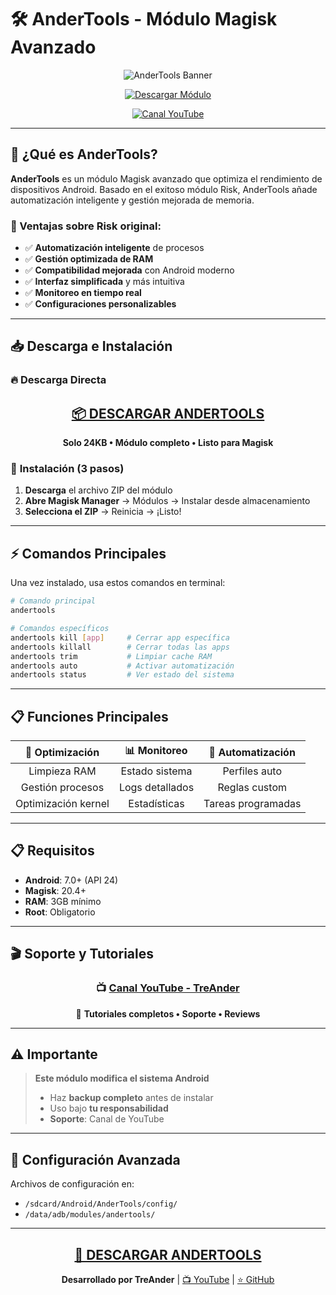 # 🛠️ AnderTools - Módulo Magisk Avanzado

<div align="center">

![AnderTools Banner](https://img.shields.io/badge/AnderTools-v1.0-blue?style=for-the-badge&logo=android)

[![Descargar Módulo](https://img.shields.io/badge/📥_DESCARGAR_MÓDULO-Clic_Aquí-brightgreen?style=for-the-badge&logo=download)](https://github.com/Kuaiswap/AnderTools/raw/main/AnderTools-v1.0.zip)

[![Canal YouTube](https://img.shields.io/badge/📺_YouTube-TreAnder-red?style=for-the-badge&logo=youtube)](https://www.youtube.com/@TreAnder)

</div>

---

## 🎯 ¿Qué es AnderTools?

**AnderTools** es un módulo Magisk avanzado que optimiza el rendimiento de dispositivos Android. Basado en el exitoso módulo Risk, AnderTools añade automatización inteligente y gestión mejorada de memoria.

### 🚀 Ventajas sobre Risk original:
- ✅ **Automatización inteligente** de procesos
- ✅ **Gestión optimizada de RAM** 
- ✅ **Compatibilidad mejorada** con Android moderno
- ✅ **Interfaz simplificada** y más intuitiva
- ✅ **Monitoreo en tiempo real**
- ✅ **Configuraciones personalizables**

---

## 📥 Descarga e Instalación

### 🔥 **Descarga Directa**

<div align="center">

## [📦 DESCARGAR ANDERTOOLS](https://github.com/Kuaiswap/AnderTools/raw/main/AnderTools-v1.0.zip)

**Solo 24KB • Módulo completo • Listo para Magisk**

</div>

### 📱 **Instalación (3 pasos)**

1. **Descarga** el archivo ZIP del módulo
2. **Abre Magisk Manager** → Módulos → Instalar desde almacenamiento
3. **Selecciona el ZIP** → Reinicia → ¡Listo!

---

## ⚡ Comandos Principales

Una vez instalado, usa estos comandos en terminal:

```bash
# Comando principal
andertools

# Comandos específicos
andertools kill [app]     # Cerrar app específica
andertools killall        # Cerrar todas las apps
andertools trim           # Limpiar cache RAM
andertools auto           # Activar automatización
andertools status         # Ver estado del sistema
```

---

## 📋 Funciones Principales

| 🔧 Optimización | 📊 Monitoreo | 🤖 Automatización |
|:---:|:---:|:---:|
| Limpieza RAM | Estado sistema | Perfiles auto |
| Gestión procesos | Logs detallados | Reglas custom |
| Optimización kernel | Estadísticas | Tareas programadas |

---

## 📋 Requisitos

- **Android**: 7.0+ (API 24)
- **Magisk**: 20.4+
- **RAM**: 3GB mínimo
- **Root**: Obligatorio

---

## 🎬 Soporte y Tutoriales

<div align="center">

### 📺 [Canal YouTube - TreAnder](https://www.youtube.com/@TreAnder)

🎥 **Tutoriales completos • Soporte • Reviews**

</div>

---

## ⚠️ Importante

> **Este módulo modifica el sistema Android**
> 
> - Haz **backup completo** antes de instalar
> - Uso bajo **tu responsabilidad**
> - **Soporte**: Canal de YouTube

---

## 🔧 Configuración Avanzada

Archivos de configuración en:
- `/sdcard/Android/AnderTools/config/`
- `/data/adb/modules/andertools/`

---

<div align="center">

## [🚀 DESCARGAR ANDERTOOLS](https://github.com/Kuaiswap/AnderTools/raw/main/AnderTools-v1.0.zip)

**Desarrollado por TreAnder** | [📺 YouTube](https://www.youtube.com/@TreAnder) | [⭐ GitHub](https://github.com/Kuaiswap/AnderTools)

</div>
